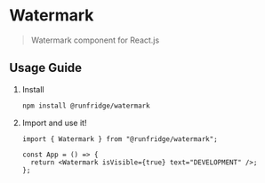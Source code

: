 # Watermark

> Watermark component for React.js

## Usage Guide

1. Install

   ```bash
   npm install @runfridge/watermark
   ```

2. Import and use it!

   ```tsx
   import { Watermark } from "@runfridge/watermark";

   const App = () => {
     return <Watermark isVisible={true} text="DEVELOPMENT" />;
   };
   ```
